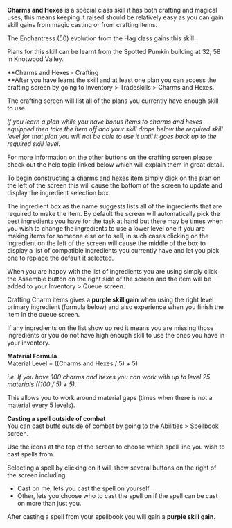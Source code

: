 ---
---
**Charms and Hexes** is a special class skill it has both crafting and magical uses, this means keeping it raised should be relatively easy as you can gain skill gains from magic casting or from crafting items.

The Enchantress (50) evolution from the Hag class gains this skill.

Plans for this skill can be learnt from the Spotted Pumkin building at 32, 58 in Knotwood Valley.

**Charms and Hexes - Crafting  
**After you have learnt the skill and at least one plan you can access the crafting screen by going to Inventory > Tradeskills > Charms and Hexes.

The crafting screen will list all of the plans you currently have enough skill to use.

_If you learn a plan while you have bonus items to charms and hexes equipped then take the item off and your skill drops below the required skill level for that plan you will not be able to use it until it goes back up to the required skill level._

For more information on the other buttons on the crafting screen please check out the help topic linked below which will explain them in great detail.

To begin constructing a charms and hexes item simply click on the plan on the left of the screen this will cause the bottom of the screen to update and display the ingredient selection box.

The ingredient box as the name suggests lists all of the ingredients that are required to make the item. By default the screen will automatically pick the best ingredients you have for the task at hand but there may be times when you wish to change the ingredients to use a lower level one if you are making items for someone else or to sell, in such cases clicking on the ingredient on the left of the screen will cause the middle of the box to display a list of compatible ingredients you currently have and let you pick one to replace the default it selected.

When you are happy with the list of ingredients you are using simply click the Assemble button on the right side of the screen and the item will be added to your Inventory > Queue screen.

Crafting Charm items gives a **purple skill gain** when using the right level primary ingredient (formula below) and also experience when you finish the item in the queue screen.

If any ingredients on the list show up red it means you are missing those ingredients or you do not have high enough skill to use the ones you have in your inventory.

**Material Formula**  
Material Level = ((Charms and Hexes / 5) + 5)

_i.e. If you have 100 charms and hexes you can work with up to level 25 materials ((100 / 5) + 5)._

This allows you to work around material gaps (times when there is not a material every 5 levels).

**Casting a spell outside of combat**  
You can cast buffs outside of combat by going to the Abilities > Spellbook screen.

Use the icons at the top of the screen to choose which spell line you wish to cast spells from. 

Selecting a spell by clicking on it will show several buttons on the right of the screen including:

*   Cast on me, lets you cast the spell on yourself.
*   Other, lets you choose who to cast the spell on if the spell can be cast on more than just you.

After casting a spell from your spellbook you will gain a **purple skill gain**.